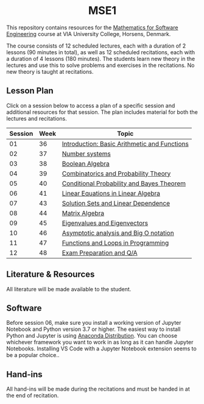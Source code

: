 <h1 align="center">MSE1</h1>

This repository contains resources for the [Mathematics for Software Engineering](https://en.via.dk/tmh-courses/mathematics-for-software-engineering?education=ict) course at VIA University College, Horsens, Denmark.

The course consists of 12 scheduled lectures, each with a duration of 2 lessons (90 minutes in total), as well as 12 scheduled recitations, each with a duration of 4 lessons (180 minutes). The students learn new theory in the lectures and use this to solve problems and exercises in the recitations. No new theory is taught at recitations.


## Lesson Plan

Click on a session below to access a plan of a specific session and additional resources for that session. The plan includes material for both the lectures and recitations.


| Session | Week | Topic |
|---------|------|-------|
| 01      | 36   | [Introduction: Basic Arithmetic and Functions](https://github.com/RBrooksDK/MSE1/blob/main/01_Getting_started_-_Basic_Arithmetic/README.md) |
| 02      | 37   | [Number systems](https://github.com/RBrooksDK/MSE1/blob/main/02_Number_systems/README.md) |
| 03      | 38   | [Boolean Algebra](https://github.com/RBrooksDK/MSE1/blob/main/03_Boolean_Algebra/README.md) |
| 04      | 39   | [Combinatorics and Probability Theory](https://github.com/RBrooksDK/MSE1/blob/main/04_Combinatorics_and_Probability_Theory/README.md) |
| 05      | 40   | [Conditional Probability and Bayes Theorem](https://github.com/RBrooksDK/MSE1/blob/main/05_Conditional_Probability_and_Bayes_Theorem/README.md) |
| 06      | 41   | [Linear Equations in Linear Algebra](https://github.com/RBrooksDK/MSE1/blob/main/06_Linear_Equations_in_Linear_Algebra/README.md) |
| 07      | 43   | [Solution Sets and Linear Dependence](https://github.com/RBrooksDK/MSE1/blob/main/07_Solution_Sets_and_Linear_Dependence/README.md) |
| 08      | 44   | [Matrix Algebra](https://github.com/RBrooksDK/MSE1/blob/main/08_Matrix_Algebra/README.md) |
| 09      | 45   | [Eigenvalues and Eigenvectors](https://github.com/RBrooksDK/MSE1/blob/main/09_Eigenvalues_and_Eigenvectors/README.md) |
| 10      | 46   | [Asymptotic analysis and Big O notation](https://github.com/RBrooksDK/MSE1/blob/main/10_Asymptotic_analysis_and_Big_O_notation/README.md) |
| 11      | 47   | [Functions and Loops in Programming](https://github.com/RBrooksDK/MSE1/blob/main/11_Functions_and_Loops_in_Programming/README.md) |
| 12      | 48   | [Exam Preparation and Q/A](https://github.com/RBrooksDK/MSE1/blob/main/12_Exam_Preparation_and_Q/A/README.md) |



## Literature & Resources

All literature will be made available to the student.

## Software

Before session 06, make sure you install a working version of Jupyter Notebook and Python version 3.7 or higher. The easiest way to install Python and Jupyter is using [Anaconda Distribution](https://www.anaconda.com/products/distribution). You can choose whichever framework you want to work in as long as it can handle Jupyter Notebooks. Installing VS Code with a Jupyter Notebook extension seems to be a popular choice..

## Hand-ins

All hand-ins will be made during the recitations and must be handed in at the end of recitation.


